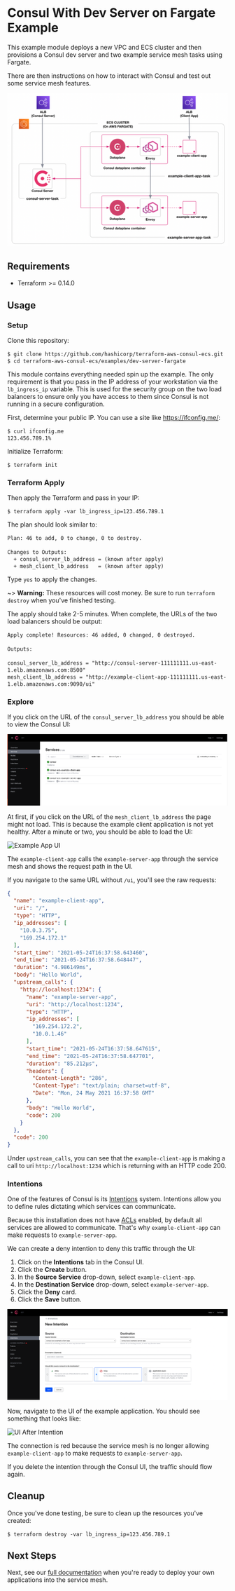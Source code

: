 # Consul With Dev Server on Fargate Example

This example module deploys a new VPC and ECS cluster and then provisions
a Consul dev server and two example service mesh tasks using Fargate.

There are then instructions on how to interact with Consul and test out
some service mesh features.

![Example architecture](https://github.com/hashicorp/terraform-aws-consul-ecs/blob/main/_docs/dev-server-fargate.png?raw=true)

## Requirements

* Terraform >= 0.14.0

## Usage

### Setup

Clone this repository:

```console
$ git clone https://github.com/hashicorp/terraform-aws-consul-ecs.git
$ cd terraform-aws-consul-ecs/examples/dev-server-fargate
```

This module contains everything needed spin up the example. The only
requirement is that you pass in the IP address of your workstation via the `lb_ingress_ip`
variable. This is used for the security group on the two load balancers to ensure
only you have access to them since Consul is not running in a secure configuration.

First, determine your public IP. You can use a site like https://ifconfig.me/:

```console
$ curl ifconfig.me
123.456.789.1%
```

Initialize Terraform:

```console
$ terraform init
```

### Terraform Apply

Then apply the Terraform and pass in your IP:

```console
$ terraform apply -var lb_ingress_ip=123.456.789.1
```

The plan should look similar to:

```shell
Plan: 46 to add, 0 to change, 0 to destroy.

Changes to Outputs:
  + consul_server_lb_address = (known after apply)
  + mesh_client_lb_address   = (known after apply)
```

Type `yes` to apply the changes.

~> **Warning:** These resources will cost money. Be sure to run `terraform destroy`
   when you've finished testing.

The apply should take 2-5 minutes. When complete, the URLs of the two load
balancers should be output:

```shell
Apply complete! Resources: 46 added, 0 changed, 0 destroyed.

Outputs:

consul_server_lb_address = "http://consul-server-111111111.us-east-1.elb.amazonaws.com:8500"
mesh_client_lb_address = "http://example-client-app-111111111.us-east-1.elb.amazonaws.com:9090/ui"
```

### Explore

If you click on the URL of the `consul_server_lb_address` you should be able
to view the Consul UI:

![Consul UI](https://github.com/hashicorp/terraform-aws-consul-ecs/blob/main/_docs/consul-ui.png?raw=true)

At first, if you click on the URL of the `mesh_client_lb_address` the page might not
load. This is because the example client application is not yet healthy. After
a minute or two, you should be able to load the UI:

![Example App UI](https://github.com/hashicorp/terraform-aws-consul-ecs/blob/main/_docs/example-app.png?raw=true)

The `example-client-app` calls the `example-server-app` through the service mesh
and shows the request path in the UI.

If you navigate to the same URL without `/ui`, you'll see the raw requests:

```json
{
  "name": "example-client-app",
  "uri": "/",
  "type": "HTTP",
  "ip_addresses": [
    "10.0.3.75",
    "169.254.172.1"
  ],
  "start_time": "2021-05-24T16:37:58.643460",
  "end_time": "2021-05-24T16:37:58.648447",
  "duration": "4.986149ms",
  "body": "Hello World",
  "upstream_calls": {
    "http://localhost:1234": {
      "name": "example-server-app",
      "uri": "http://localhost:1234",
      "type": "HTTP",
      "ip_addresses": [
        "169.254.172.2",
        "10.0.1.46"
      ],
      "start_time": "2021-05-24T16:37:58.647615",
      "end_time": "2021-05-24T16:37:58.647701",
      "duration": "85.212µs",
      "headers": {
        "Content-Length": "286",
        "Content-Type": "text/plain; charset=utf-8",
        "Date": "Mon, 24 May 2021 16:37:58 GMT"
      },
      "body": "Hello World",
      "code": 200
    }
  },
  "code": 200
}
```

Under `upstream_calls`, you can see that the `example-client-app` is making
a call to uri `http://localhost:1234` which is returning with an HTTP code 200.

### Intentions

One of the features of Consul is its [Intentions](/docs/connect/intentions) system.
Intentions allow you to define rules dictating which services can communicate.

Because this installation does not have [ACLs](/docs/security/acl) enabled, by
default all services are allowed to communicate. That's why `example-client-app`
can make requests to `example-server-app`.

We can create a deny intention to deny this traffic through the UI:

1. Click on the **Intentions** tab in the Consul UI.
1. Click the **Create** button.
1. In the **Source Service** drop-down, select `example-client-app`.
1. In the **Destination Service** drop-down, select `example-server-app`.
1. Click the **Deny** card.
1. Click the **Save** button.

![Intention UI](https://github.com/hashicorp/terraform-aws-consul-ecs/blob/main/_docs/intentions.png?raw=true)

Now, navigate to the UI of the example application. You should see something
that looks like:

![UI After Intention](https://github.com/hashicorp/terraform-aws-consul-ecs/blob/main/_docs/ui-after-intention.png?raw=true)

The connection is red because the service mesh is no longer allowing `example-client-app` to 
make requests to `example-server-app`.

If you delete the intention through the Consul UI, the traffic should flow again.

## Cleanup

Once you've done testing, be sure to clean up the resources you've created:

```console
$ terraform destroy -var lb_ingress_ip=123.456.789.1
```

## Next Steps

Next, see our [full documentation](https://www.consul.io/docs/ecs) when you're ready to deploy your own applications
into the service mesh.

